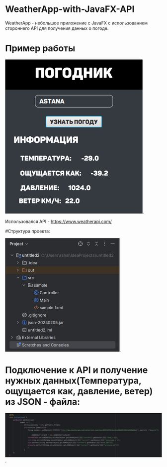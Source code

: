# WeatherApp-with-JavaFX-API

WeatherApp - небольшое приложение с JavaFX с использованием стороннего API для получения данных о погоде.

# Пример работы

![Image alt](https://github.com/heiphin7/WeatherApp-with-JavaFX-API/blob/main/Screens/%D0%9F%D1%80%D0%B8%D0%BC%D0%B5%D1%80%20%D1%80%D0%B0%D0%B1%D0%BE%D1%82%D1%8B.png).


Использовался API - https://www.weatherapi.com/

#Структура проекта:

![Image alt](https://github.com/heiphin7/WeatherApp-with-JavaFX-API/blob/main/Screens/%D0%A1%D1%82%D1%80%D1%83%D0%BA%D1%82%D1%83%D1%80%D0%B0%20%D0%9F%D1%80%D0%BE%D0%B5%D0%BA%D1%82%D0%B0.png).



# Подключение к API и получение нужных данных(Температура, ощущается как, давление, ветер) из JSON - файла:

![Image alt](https://github.com/heiphin7/WeatherApp-with-JavaFX-API/blob/main/Screens/%D0%9F%D0%BE%D0%B4%D0%BA%D0%BB%D1%8E%D1%87%D0%B5%D0%BD%D0%B8%D0%B5%20%D0%BA%20API.png).
